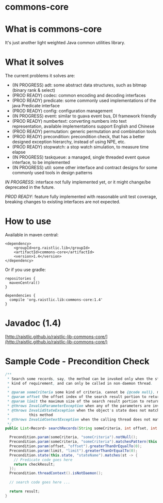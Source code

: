 commons-core
==============

# What is commons-core 

It's just another light weighted Java common utilities library.

# What it solves

The current problems it solves are:

- (IN PROGRESS) adt: some abstract data structures, such as bitmap (binary rank & select)
- (PROD READY) codec: common encoding and decoding interfaces
- (PROD READY) predicate: some commonly used implementations of the java Predicate interface
- (PROD READY) config: configuration management
- (IN PROGRESS) event: similar to guava event bus, DI framework friendly
- (PROD READY) numbertext: converting numbers into text representation, available implementations support English and Chinese
- (PROD READY) permutation: generic permutation and combination tools
- (PROD READY) precondition: precondition check, that has a better designed exception hierarchy, instead of using NPE, etc.
- (PROD READY) stopwatch: a stop watch simulation, to measure time elapse
- (IN PROGRESS) taskqueue: a managed, single threaded event queue interface, to be implemented
- (IN PROGRESS) util: some other interface and contract designs for some commonly used tools in design patterns

*IN PROGRESS*: interface not fully implemented yet, or it might change/be deprecated in the future.

*PROD READY*: feature fully implemented with reasonable unit test coverage, breaking changes to existing interfaces are not expected.

# How to use

Available in maven central:
```
<dependency>
    <groupId>org.raistlic.lib</groupId>
    <artifactId>commons-core</artifactId>
    <version>1.4</version>
</dependency>
```

Or if you use gradle:
```
repositories {
  mavenCentral()
}

dependencies {
  compile 'org.raistlic.lib:commons-core:1.4'
}
```

# Javadoc (1.4)

[http://raistlic.github.io/raistlic-lib-commons-core/](http://raistlic.github.io/raistlic-lib-commons-core/)

# Sample Code - Precondition Check

``` java
/**
 * Search some records, say, the method can be invoked only when the state of the object meets some 
 * kind of requirement, and can only be called in non-daemon thread.
 *
 * @param someCriteria some kind of criteria, cannot be {@code null}, must match some pattern.
 * @param offset the offset index of the search result portion to return, cannot be less than {@code 0}.
 * @param limit the maximum size of the search result portion to return, cannot be less than {@code 0}.
 * @throws InvalidParameterException when any of the parameters are invalid.
 * @throws InvalidStateException when the object's state does not match the requirement for calling 
 *         this method
 * @throws InvalidContextException when the calling thread does not match the requirement
 */
public List<Record> searchRecords(String someCriteria, int offset, int limit) {

  Precondition.param(someCriteria, "someCriteria").notNull();
  Precondition.param(someCriteria, "someCriteria").matchesPattern(this.someRegexPattern);
  Precondition.param(offset, "offset").greaterThanOrEqualTo(0);
  Precondition.param(limit, "limit").greaterThanOrEqualTo(0);
  Precondition.state(this.state, "stateName").matches(st -> {
    // Predicate code goes here
    return checkResult;
  });
  Precondition.threadContext().isNotDaemon();
  
  // search code goes here ...
  
  return result;
}

```